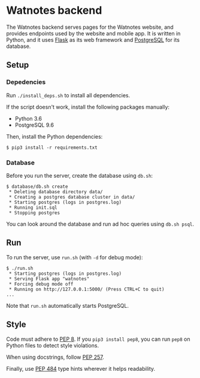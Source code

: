 # Watnotes backend

The Watnotes backend serves pages for the Watnotes website, and provides
endpoints used by the website and mobile app. It is written in Python, and it
uses [Flask][] as its web framework and [PostgreSQL][] for its database.

## Setup

### Depedencies

Run `./install_deps.sh` to install all dependencies.

If the script doesn't work, install the following packages manually:

- Python 3.6
- PostgreSQL 9.6

Then, install the Python dependencies:

```
$ pip3 install -r requirements.txt
```

### Database

Before you run the server, create the database using `db.sh`:

```
$ database/db.sh create
 * Deleting database directory data/
 * Creating a postgres database cluster in data/
 * Starting postgres (logs in postgres.log)
 * Running init.sql
 * Stopping postgres
```

You can look around the database and run ad hoc queries using `db.sh psql`.

## Run

To run the server, use `run.sh` (with `-d` for debug mode):

```
$ ./run.sh
 * Starting postgres (logs in postgres.log)
 * Serving Flask app "watnotes"
 * Forcing debug mode off
 * Running on http://127.0.0.1:5000/ (Press CTRL+C to quit)
...
```

Note that `run.sh` automatically starts PostgreSQL.

## Style

Code must adhere to [PEP 8][]. If you `pip3 install pep8`, you can run `pep8` on
Python files to detect style violations.

When using docstrings, follow [PEP 257][].

Finally, use [PEP 484][] type hints wherever it helps readability.

[Flask]: http://flask.pocoo.org/
[PostgreSQL]: https://www.postgresql.org/
[PEP 8]: https://www.python.org/dev/peps/pep-0008/
[PEP 257]: https://www.python.org/dev/peps/pep-0257/
[PEP 484]: https://www.python.org/dev/peps/pep-0484/
